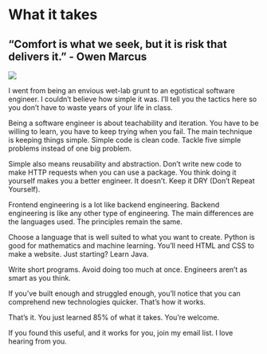 # What it takes

## “Comfort is what we seek, but it is risk that delivers it.” - Owen Marcus

<img src="https://images.unsplash.com/photo-1498050108023-c5249f4df085?ixlib=rb-1.2.1&ixid=eyJhcHBfaWQiOjEyMDd9&auto=format&fit=crop&w=1052&q=80">

I went from being an envious wet-lab grunt to an egotistical software engineer. I couldn’t believe how simple it was. I’ll tell you the tactics here so you don’t have to waste years of your life in class.

Being a software engineer is about teachability and iteration. You have to be willing to learn, you have to keep trying when you fail. The main technique is keeping things simple. Simple code is clean code. Tackle five simple problems instead of one big problem.

Simple also means reusability and abstraction. Don’t write new code to make HTTP requests when you can use a package. You think doing it yourself makes you a better engineer. It doesn’t. Keep it DRY (Don’t Repeat Yourself).

Frontend engineering is a lot like backend engineering. Backend engineering is like any other type of engineering. The main differences are the languages used. The principles remain the same.

Choose a language that is well suited to what you want to create. Python is good for mathematics and machine learning. You’ll need HTML and CSS to make a website. Just starting? Learn Java.

Write short programs. Avoid doing too much at once. Engineers aren’t as smart as you think.

If you’ve built enough and struggled enough, you’ll notice that you can comprehend new technologies quicker. That’s how it works.

That’s it. You just learned 85% of what it takes. You’re welcome.

If you found this useful, and it works for you, join my email list. I love hearing from you.

